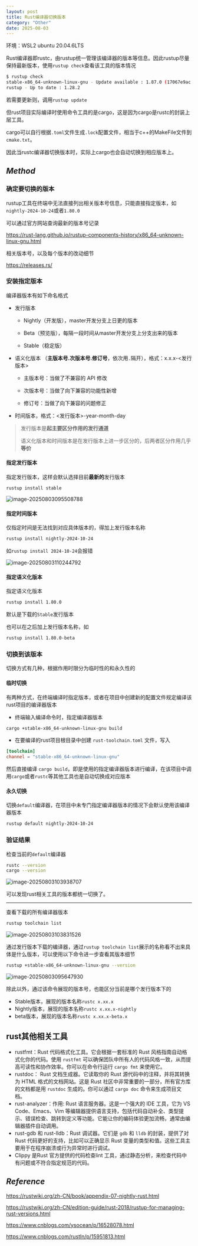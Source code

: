 ```yaml
---
layout: post
title: Rust编译器切换版本
category: "Other"
date: 2025-08-03
---
```



环境：WSL2 ubuntu 20.04.6LTS

Rust编译器即rustc，由rustup统一管理该编译器的版本等信息。因此rustup尽量保持最新版本，使用`rustup check`查看该工具的版本情况

````bash
$ rustup check
stable-x86_64-unknown-linux-gnu - Update available : 1.87.0 (17067e9ac 2025-05-09) -> 1.88.0 (6b00bc388 2025-06-23)
rustup - Up to date : 1.28.2
````

若需要更新则，调用`rustup update`

但rust项目实际编译时使用命令工具的是cargo，这是因为cargo是rustc的封装上层工具。

cargo可以自行根据`.toml`文件生成`.lock`配置文件，相当于c++的MakeFile文件到`cmake.txt`。

因此当rustc编译器切换版本时，实际上cargo也会自动切换到相应版本上。

## $Method$

### 确定要切换的版本

rustup工具在终端中无法直接列出相关版本号信息，只能直接指定版本，如`nightly-2024-10-24`或者`1.80.0`

可以通过官方网站查询最新的版本号记录

https://rust-lang.github.io/rustup-components-history/x86_64-unknown-linux-gnu.html

相关版本号，以及每个版本的改动细节

https://releases.rs/

### 安装指定版本

编译器版本有如下命名格式

* 发行版本

  - Nightly（开发版），master开发分支上日更的版本

  - Beta（预览版），每隔一段时间从master开发分支上分支出来的版本

  - Stable（稳定版）

* 语义化版本 （**主版本号.次版本号.修订号**，依次用`.`隔开），格式：x.x.x-<发行版本>

  * 主版本号：当做了不兼容的 API 修改

  * 次版本号：当做了向下兼容的功能性新增

  * 修订号：当做了向下兼容的问题修正


* 时间版本，格式：<发行版本>-year-month-day

> 发行版本是**起主要区分作用的发行通道**
>
> 语义化版本和时间版本是在发行版本上进一步区分的，后两者区分作用几乎**等价**

#### 指定发行版本

指定发行版本，这样会默认选择目前**最新的**发行版本

````
rustup install stable
````

![image-20250803095508788](/pic/image-20250803095508788.png)

#### 指定时间版本

仅指定时间是无法找到对应具体版本的，得加上发行版本名称

````bash
rustup install nightly-2024-10-24
````

如`rustup install 2024-10-24`会报错

![image-20250803110244792](/pic/image-20250803110244792.png)

#### 指定语义化版本

指定语义化版本

````bash
rustup install 1.80.0
````

默认是下载的`Stable`发行版本

也可以在之后加上发行版本名称，如

````bash
rustup install 1.80.0-beta
````

### 切换到该版本

切换方式有几种，根据作用时限分为临时性的和永久性的

#### 临时切换

有两种方式，在终端编译时指定版本，或者在项目中创建新的配置文件规定编译该rust项目的编译器版本

* 终端输入编译命令时，指定编译器版本

````bash
cargo +stable-x86_64-unknown-linux-gnu build
````

* 在要编译的rust项目根目录中创建 `rust-toolchain.toml` 文件，写入

````toml
[toolchain]
channel = "stable-x86_64-unknown-linux-gnu"
````

然后直接编译 `cargo build`，即是使用的指定编译器版本进行编译，在该项目中调用`cargo`或者`rustc`等其他工具也是自动切换成对应版本

#### 永久切换

切换`default`编译器，在项目中未专门指定编译器版本的情况下会默认使用该编译器版本

````bash
rustup default nightly-2024-10-24
````

### 验证结果

检查当前的`default`编译器

````bash
rustc --version
cargo --version
````

![image-20250803103938707](/pic/image-20250803103938707.png)

可以发现rust相关工具的版本都统一切换了。

---

查看下载的所有编译器版本

````bash
rustup toolchain list
````

![image-20250803103831526](/pic/image-20250803103831526.png)

通过发行版本下载的编译器，通过`rustup toolchain list`展示的名称看不出来具体是什么版本，可以使用以下命令进一步查看其版本细节

````bash
rustup +stable-x86_64-unknown-linux-gnu --version
````

![image-20250803095647930](/pic/image-20250803095647930.png)

除此以外，通过该命令展现的版本号，也能区分当前是哪个发行版本下的

* Stable版本，展现的版本名称`rustc x.xx.x`
* Nightly版本，展现的版本名称`rustc x.xx.x-nightly`
* beta版本，展现的版本名称`rustc x.xx.x-beta.x`

## rust其他相关工具

* rustfmt：Rust 代码格式化工具。它会根据一套标准的 Rust 风格指南自动格式化你的代码。使用 `rustfmt` 可以确保团队中所有人的代码风格一致，从而提高可读性和协作效率。你可以在命令行运行 `cargo fmt` 来使用它。
* rustdoc： Rust 文档生成器。它读取你的 Rust 源代码中的注释，并将其转换为 HTML 格式的文档网站。这是 Rust 社区中非常重要的一部分，所有官方库的文档都是用 `rustdoc` 生成的。你可以通过 `cargo doc` 命令来生成项目文档。
* rust-analyzer：作用: Rust 语言服务器。这是一个强大的 IDE 工具，它为 VS Code、Emacs、Vim 等编辑器提供语言支持，包括代码自动补全、类型提示、错误检查、跳转到定义等功能。它能让你的编码体验更加流畅，通常由编辑器插件自动调用。
* rust-gdb 和 rust-lldb：Rust 调试器。它们是 `gdb` 和 `lldb` 的封装，提供了对 Rust 代码更好的支持，比如可以正确显示 Rust 变量的类型和值。这些工具主要用于在程序崩溃或行为异常时进行调试。
* Clippy 是Rust 官方提供的代码检查lint 工具，通过静态分析，来检查代码中有问题或不符合指定规范的代码。

## $Reference$

https://rustwiki.org/zh-CN/book/appendix-07-nightly-rust.html

https://rustwiki.org/zh-CN/edition-guide/rust-2018/rustup-for-managing-rust-versions.html

https://www.cnblogs.com/ysocean/p/16528078.html

https://www.cnblogs.com/rustln/p/15951813.html
